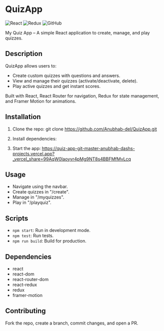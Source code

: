 # QuizApp

![React](https://img.shields.io/badge/react-%2320232a.svg?style=for-the-badge&logo=react&logoColor=%2361DAFB)
![Redux](https://img.shields.io/badge/redux-%23593d88.svg?style=for-the-badge&logo=redux&logoColor=white)
![GitHub](https://img.shields.io/github/license/Anubhab-del/QuizApp)

My Quiz App – A simple React application to create, manage, and play quizzes.

## Description

QuizApp allows users to:
- Create custom quizzes with questions and answers.
- View and manage their quizzes (activate/deactivate, delete).
- Play active quizzes and get instant scores.

Built with React, React Router for navigation, Redux for state management, and Framer Motion for animations.

## Installation

1. Clone the repo: git clone https://github.com/Anubhab-del/QuizApp.git

2. Install dependencies:
3. Start the app:
https://quiz-app-git-master-anubhab-dashs-projects.vercel.app?_vercel_share=99AqW0laoyvr4pMg9NT8s4BBFMfMvLcq

## Usage

- Navigate using the navbar.
- Create quizzes in "/create".
- Manage in "/myquizzes".
- Play in "/playquiz".

## Scripts

- `npm start`: Run in development mode.
- `npm test`: Run tests.
- `npm run build`: Build for production.

## Dependencies

- react
- react-dom
- react-router-dom
- react-redux
- redux
- framer-motion

## Contributing

Fork the repo, create a branch, commit changes, and open a PR.

